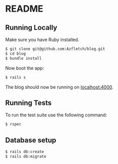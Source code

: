 # README

## Running Locally

Make sure you have Ruby installed.

```sh
$ git clone git@github.com:Azfletch/blog.git
$ cd blog
$ bundle install
```

Now boot the app:

```sh
$ rails s

```

The blog should now be running on [localhost:4000](http://localhost:4000/).

## Running Tests

To run the test suite use the following command:

```sh
$ rspec

```

## Database setup

```sh
$ rails db:create
$ rails db:migrate

```

